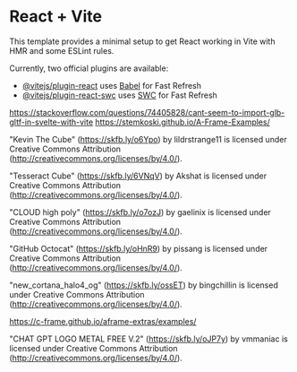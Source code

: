 # React + Vite

This template provides a minimal setup to get React working in Vite with HMR and some ESLint rules.

Currently, two official plugins are available:

- [@vitejs/plugin-react](https://github.com/vitejs/vite-plugin-react/blob/main/packages/plugin-react/README.md) uses [Babel](https://babeljs.io/) for Fast Refresh
- [@vitejs/plugin-react-swc](https://github.com/vitejs/vite-plugin-react-swc) uses [SWC](https://swc.rs/) for Fast Refresh


https://stackoverflow.com/questions/74405828/cant-seem-to-import-glb-gltf-in-svelte-with-vite
https://stemkoski.github.io/A-Frame-Examples/

"Kevin The Cube" (https://skfb.ly/o6Ypo) by lildrstrange11 is licensed under Creative Commons Attribution (http://creativecommons.org/licenses/by/4.0/).


"Tesseract Cube" (https://skfb.ly/6VNqV) by Akshat is licensed under Creative Commons Attribution (http://creativecommons.org/licenses/by/4.0/).

"CLOUD high poly" (https://skfb.ly/o7ozJ) by gaelinix is licensed under Creative Commons Attribution (http://creativecommons.org/licenses/by/4.0/).

"GitHub Octocat" (https://skfb.ly/oHnR9) by pissang is licensed under Creative Commons Attribution (http://creativecommons.org/licenses/by/4.0/).

"new_cortana_halo4_og" (https://skfb.ly/ossET) by bingchillin is licensed under Creative Commons Attribution (http://creativecommons.org/licenses/by/4.0/).

https://c-frame.github.io/aframe-extras/examples/

"CHAT GPT LOGO METAL FREE V.2" (https://skfb.ly/oJP7y) by vmmaniac is licensed under Creative Commons Attribution (http://creativecommons.org/licenses/by/4.0/).